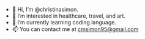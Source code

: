 - 👋 Hi, I’m @christinasimon.
- 👀 I’m interested in healthcare, travel, and art.
- 🌱 I’m currently learning coding language.
- 📫 You can contact me at cmsimon95@gmail.com
